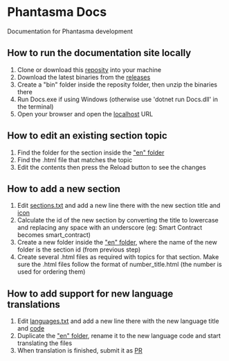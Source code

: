 # Phantasma Docs
Documentation for Phantasma development

## How to run the documentation site locally

1. Clone or download this [reposity](https://github.com/phantasma-io/PhantasmaDocs/archive/master.zip) into your machine
2. Download the latest binaries from the [releases](https://github.com/phantasma-io/PhantasmaDocs/releases)
3. Create a "bin" folder inside the reposity folder, then unzip the binaries there
4. Run Docs.exe if using Windows (otherwise use 'dotnet run Docs.dll' in the terminal)
5. Open your browser and open the [localhost](http://localhost) URL

## How to edit an existing section topic

1. Find the folder for the section inside the ["en" folder](Frontend/docs/en)
2. Find the .html file that matches the topic
4. Edit the contents then press the Reload button to see the changes


## How to add a new section

1. Edit [sections.txt](Frontend/docs/sections.txt) and add a new line there with the new section title and [icon](https://fontawesome.com/icons?d=gallery&p=2&m=free)
2. Calculate the id of the new section by converting the title to lowercase and replacing any space with an underscore (eg: Smart Contract becomes smart_contract)
3. Create a new folder inside the ["en" folder](Frontend/docs/en), where the name of the new folder is the section id (from previous step)
4. Create several .html files as required with topics for that section. Make sure the .html files follow the format of number_title.html (the number is used for ordering them)

## How to add support for new language translations

1. Edit [languages.txt](Frontend/docs/languages.txt) and add a new line there with the new language title and [code](https://en.wikipedia.org/wiki/ISO_639-1)
2. Duplicate the ["en" folder](Frontend/docs/en), rename it to the new language code and start translating the files
3. When translation is finished, submit it as [PR](https://github.com/phantasma-io/PhantasmaDocs/pulls)

